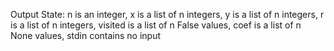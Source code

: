 Output State: n is an integer, x is a list of n integers, y is a list of n integers, r is a list of n integers, visited is a list of n False values, coef is a list of n None values, stdin contains no input